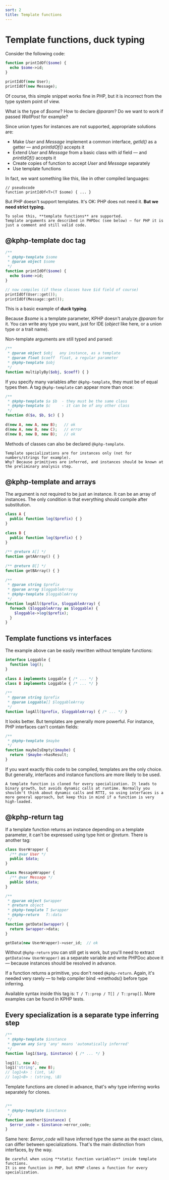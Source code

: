 ```yaml
---
sort: 2
title: Template functions
---
```


# Template functions, duck typing

Consider the following code:
```php
function printIdOf($some) {
  echo $some->id;
}

printIdOf(new User);
printIdOf(new Message);
```

Of course, this simple snippet works fine in PHP, but it is incorrect from the type system point of view. 

What is the type of *$some*? How to declare *@param*? Do we want to work if passed *WallPost* for example?

Since union types for instances are not supported, appropriate solutions are:
* Make *User* and *Message* implement a common interface, *getId()* as a getter — and *printIdOf()* accepts it
* Extend *User* and *Message* from a basic class with *id* field — and *printIdOf()* accepts it
* Create copies of function to accept *User* and *Message* separately
* Use template functions

In fact, we want something like this, like in other compiled languages:
```
// pseudocode
function printIdOf<T>(T $some) { ... }
```

But PHP doesn't support templates. It's OK: PHP does not need it. **But we need strict typing.**

```tip
To solve this, **template functions** are supported. 
Template arguments are described in PHPDoc (see below) — for PHP it is just a comment and still valid code.
```


## @kphp-template doc tag

```php
/**
 * @kphp-template $some
 * @param object $some  
 */
function printIdOf($some) {
  echo $some->id;
}

// now compiles (if these classes have $id field of course)
printIdOf(User::get());
printIdOf(Message::get());
```
This is a basic example of **duck typing**. 

Because *$some* is a template parameter, KPHP doesn't analyze *@param* for it. You can write any type you want, just for IDE (*object* like here, or a union type or a trait name).

Non-template arguments are still typed and parsed:
```php
/**
 * @param object $obj   any instance, as a template
 * @param float $coeff  float, a regular parameter
 * @kphp-template $obj
 */
function multiplyBy($obj, $coeff) { }
```

If you specify many variables after `@kphp-template`, they must be of equal types then. A tag `@kphp-template` can appear more than once:
```php
/**
 * @kphp-template $a $b  - they must be the same class
 * @kphp-template $c     - it can be of any other class
 */
function d($a, $b, $c) { }
 
d(new A, new A, new B);   // ok
d(new A, new B, new C);   // error
d(new B, new B, new B);   // ok
```                 

Methods of classes can also be declared `@kphp-template`.

```warning
Template specializations are for instances only (not for numbers/strings for example).  
Why? Because primitives are inferred, and instances should be known at the preliminary analysis step.
```


## @kphp-template and arrays

The argument is not required to be just an instance. It can be an array of instances. The only condition is that everything should compile after substitution.

```php
class A {
  public function log($prefix) { }
}
 
class B {
  public function log($prefix) { }
}
 
/** @return A[] */
function getAArray() { }
 
/** @return B[] */
function getBArray() { }
 
/**
 * @param string $prefix
 * @param array $loggableArray
 * @kphp-template $loggableArray
 */
function logAll($prefix, $loggableArray) {
  foreach ($loggableArray as $loggable) {
    $loggable->log($prefix);
  }
}
```


## Template functions vs interfaces

The example above can be easily rewritten without template functions:
```php
interface Loggable {
  function log();
}
 
class A implements Loggable { /* ... */ }
class B implements Loggable { /* ... */ }
 
/**
 * @param string $prefix
 * @param Loggable[] $loggableArray
 */
function logAll($prefix, $loggableArray) { /* ... */ }
```

It looks better. But templates are generally more powerful. For instance, PHP interfaces can't contain fields:
```php
/**
 * @kphp-template $maybe
 */
function maybeIsEmpty($maybe) {
  return !$maybe->hasResult;
}
```
If you want exactly this code to be compiled, templates are the only choice. But generally, interfaces and instance functions are more likely to be used.

```note
A template function is cloned for every specialization. It leads to binary growth, but avoids dynamic calls at runtime. Normally you shouldn't think about dynamic calls and RTTI, so using interfaces is a more general approach, but keep this in mind if a function is very high-loaded.
```


## @kphp-return tag 

If a template function returns an instance depending on a template parameter, it can't be expressed using type hint or *@return*. There is another tag:
```php
class UserWrapper {
  /** @var User */
  public $data;
}

class MessageWrapper {
  /** @var Message */
  public $data;
}

/**
 * @param object $wrapper
 * @return object
 * @kphp-template T $wrapper
 * @kphp-return   T::data
 */
function getData($wrapper) {
  return $wrapper->data;
}

getData(new UserWrapper)->user_id;  // ok
```
Without `@kphp-return` you can still get is work, but you'll need to extract `getData(new UserWrapper)` as a separate variable and write PHPDoc above it — because instances should be resolved in advance.

If a function returns a primitive, you don't need `@kphp-return`. Again, it's needed very rarely — to help compiler bind →methods() before type inferring. 

Available syntax inside this tag is: `T / T::prop / T[] / T::prop[]`. More examples can be found in KPHP tests. 


## Every specialization is a separate type inferring step

```php
/**
 * @kphp-template $instance
 * @param any $arg 'any' means 'automatically inferred'
 */
function log1($arg, $instance) { /* ... */ }
 
log1(1, new A);
log1('string', new B);
// log1<A> : (int, \A)
// log1<B> : (string, \B)
```
Template functions are cloned in advance, that's why type inferring works separately for clones.

```php

/**
 * @kphp-template $instance
 */
function another($instance) {
  $error_code = $instance->error_code;
}
```
Same here: *$error_code* will have inferred type the same as the exact class, can differ between specializations. That's the main distinction from interfaces, by the way.

```danger
Be careful when using **static function variables** inside template functions. 
It is one function in PHP, but KPHP clones a function for every specialization. 
```
